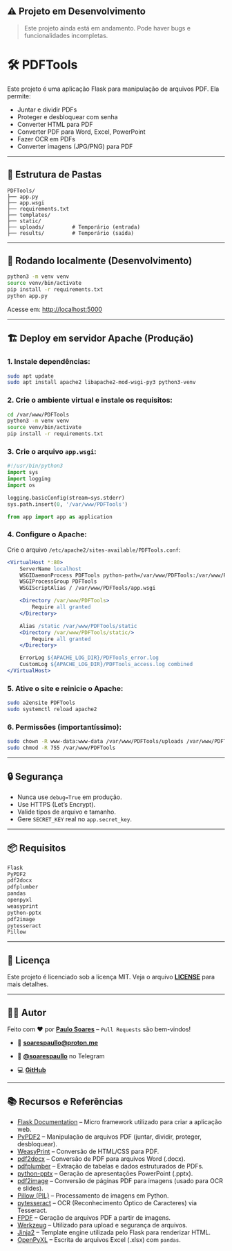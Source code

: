 ## ⚠️ Projeto em Desenvolvimento

> Este projeto ainda está em andamento. Pode haver bugs e funcionalidades incompletas.


# 🛠️ PDFTools

Este projeto é uma aplicação Flask para manipulação de arquivos PDF. Ela permite:

- Juntar e dividir PDFs
- Proteger e desbloquear com senha
- Converter HTML para PDF
- Converter PDF para Word, Excel, PowerPoint
- Fazer OCR em PDFs
- Converter imagens (JPG/PNG) para PDF

---

## 📁 Estrutura de Pastas

```
PDFTools/
├── app.py
├── app.wsgi
├── requirements.txt
├── templates/
├── static/
├── uploads/         # Temporário (entrada)
├── results/         # Temporário (saída)
```

---

## 🚀 Rodando localmente (Desenvolvimento)

```bash
python3 -m venv venv
source venv/bin/activate
pip install -r requirements.txt
python app.py
```

Acesse em: [http://localhost:5000](http://localhost:5000)

---

## 🏗️ Deploy em servidor Apache (Produção)

### 1. Instale dependências:

```bash
sudo apt update
sudo apt install apache2 libapache2-mod-wsgi-py3 python3-venv
```

### 2. Crie o ambiente virtual e instale os requisitos:

```bash
cd /var/www/PDFTools
python3 -m venv venv
source venv/bin/activate
pip install -r requirements.txt
```

### 3. Crie o arquivo `app.wsgi`:

```python
#!/usr/bin/python3
import sys
import logging
import os

logging.basicConfig(stream=sys.stderr)
sys.path.insert(0, '/var/www/PDFTools')

from app import app as application
```

### 4. Configure o Apache:

Crie o arquivo `/etc/apache2/sites-available/PDFTools.conf`:

```apache
<VirtualHost *:80>
    ServerName localhost
    WSGIDaemonProcess PDFTools python-path=/var/www/PDFTools:/var/www/PDFTools/venv/lib/python3.10/site-packages
    WSGIProcessGroup PDFTools
    WSGIScriptAlias / /var/www/PDFTools/app.wsgi

    <Directory /var/www/PDFTools>
        Require all granted
    </Directory>

    Alias /static /var/www/PDFTools/static
    <Directory /var/www/PDFTools/static/>
        Require all granted
    </Directory>

    ErrorLog ${APACHE_LOG_DIR}/PDFTools_error.log
    CustomLog ${APACHE_LOG_DIR}/PDFTools_access.log combined
</VirtualHost>
```

### 5. Ative o site e reinicie o Apache:

```bash
sudo a2ensite PDFTools
sudo systemctl reload apache2
```

### 6. Permissões (importantíssimo):

```bash
sudo chown -R www-data:www-data /var/www/PDFTools/uploads /var/www/PDFTools/results
sudo chmod -R 755 /var/www/PDFTools
```

---

## 🔒 Segurança

- Nunca use `debug=True` em produção.
- Use HTTPS (Let’s Encrypt).
- Valide tipos de arquivo e tamanho.
- Gere `SECRET_KEY` real no `app.secret_key`.

---

## 📦 Requisitos

```txt
Flask
PyPDF2
pdf2docx
pdfplumber
pandas
openpyxl
weasyprint
python-pptx
pdf2image
pytesseract
Pillow
```

---

## 🧾 Licença

Este projeto é licenciado sob a licença MIT. Veja o arquivo [**LICENSE**](https://github.com/soarespaullo/PDF-Tools-Web/blob/main/LICENSE) para mais detalhes.

---

## 👨‍💻 Autor

Feito com ❤️ por [**Paulo Soares**](https://soarespaullo.github.io/) – `Pull Requests` são bem-vindos!

- 📧 [**soarespaullo@proton.me**](mailto:soarespaullo@proton.me)

- 💬 [**@soarespaullo**](https://t.me/soarespaullo) no Telegram

- 💻 [**GitHub**](https://github.com/soarespaullo)

---

## 📚 Recursos e Referências

- [Flask Documentation](https://flask.palletsprojects.com/) – Micro framework utilizado para criar a aplicação web.
- [PyPDF2](https://pypdf2.readthedocs.io/) – Manipulação de arquivos PDF (juntar, dividir, proteger, desbloquear).
- [WeasyPrint](https://weasyprint.org/) – Conversão de HTML/CSS para PDF.
- [pdf2docx](https://github.com/dothinking/pdf2docx) – Conversão de PDF para arquivos Word (.docx).
- [pdfplumber](https://github.com/jsvine/pdfplumber) – Extração de tabelas e dados estruturados de PDFs.
- [python-pptx](https://python-pptx.readthedocs.io/) – Geração de apresentações PowerPoint (.pptx).
- [pdf2image](https://github.com/Belval/pdf2image) – Conversão de páginas PDF para imagens (usado para OCR e slides).
- [Pillow (PIL)](https://pillow.readthedocs.io/) – Processamento de imagens em Python.
- [pytesseract](https://pypi.org/project/pytesseract/) – OCR (Reconhecimento Óptico de Caracteres) via Tesseract.
- [FPDF](https://pyfpdf.readthedocs.io/) – Geração de arquivos PDF a partir de imagens.
- [Werkzeug](https://werkzeug.palletsprojects.com/) – Utilizado para upload e segurança de arquivos.
- [Jinja2](https://jinja.palletsprojects.com/) – Template engine utilizada pelo Flask para renderizar HTML.
- [OpenPyXL](https://openpyxl.readthedocs.io/) – Escrita de arquivos Excel (.xlsx) com `pandas`.
